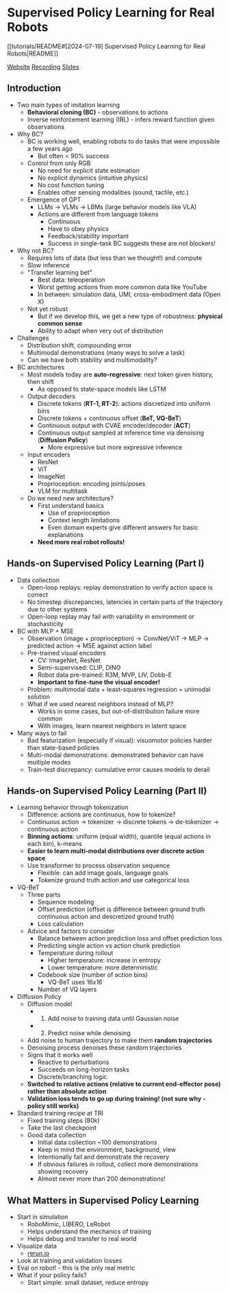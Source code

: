 # Supervised Policy Learning for Real Robots

[[tutorials/README#[2024-07-19] Supervised Policy Learning for Real Robots|README]]

[Website](https://supervised-robot-learning.github.io/#reading-list)
[Recording](https://www.youtube.com/watch?v=jIB_joS7ww8)
[Slides](https://drive.google.com/drive/folders/1wnGHYcKrc_3XbAhpmyG36d4PWkaWPOQ3?usp=sharing)

## Introduction

- Two main types of imitation learning
    - **Behavioral cloning (BC)** - observations to actions
    - Inverse reinforcement learning (IRL) - infers reward function given observations
- Why BC?
    - BC is working well, enabling robots to do tasks that were impossible a few years ago
        - But often < 90% success
    - Control from only RGB
        - No need for explicit state estimation
        - No explicit dynamics (intuitive physics)
        - No cost function tuning
        - Enables other sensing modalities (sound, tactile, etc.)
    - Emergence of GPT
        - LLMs -> VLMs -> LBMs (large behavior models like VLA)
        - Actions are different from language tokens
            - Continuous
            - Have to obey physics
            - Feedback/stability important
            - Success in single-task BC suggests these are not blockers!
- Why not BC?
    - Requires lots of data (but less than we thought!) and compute
    - Slow inference
    - "Transfer learning bet"
        - Best data: teleoperation
        - Worst getting actions from more common data like YouTube
        - In between: simulation data, UMI, cross-embodiment data (Open X)
    - Not yet robust
        - But if we develop this, we get a new type of robustness: **physical common sense**
        - Ability to adapt when very out of distribution
- Challenges
    - Distribution shift, compounding error
    - Multimodal demonstrations (many ways to solve a task)
    - Can we have both stability and multimodality?
- BC architectures
    - Most models today are **auto-regressive**: next token given history, then shift
        - As opposed to state-space models like LSTM
    - Output decoders
        - Discrete tokens (**RT-1, RT-2**): actions discretized into uniform bins
        - Discrete tokens + continuous offset (**BeT, VQ-BeT**)
        - Continuous output with CVAE encoder/decoder (**ACT**)
        - Continuous output sampled at inference time via denoising (**Diffusion Policy**)
            - More expressive but more expressive inference
    - Input encoders
        - ResNet
        - ViT
        - ImageNet
        - Proprioception: encoding joints/poses
        - VLM for multitask
    - Do we need new architecture?
        - First understand basics
            - Use of proprioception
            - Context length limitations
            - Even domain experts give different answers for basic explanations
        - **Need more real robot rollouts!**

## Hands-on Supervised Policy Learning (Part I)

- Data collection
    - Open-loop replays: replay demonstration to verify action space is correct
    - No timestep discrepancies, latencies in certain parts of the trajectory due to other systems
    - Open-loop replay may fail with variability in environment or stochasticity
- BC with MLP + MSE
    - Observation (image + proprioception) -> ConvNet/ViT -> MLP -> predicted action -> MSE against action label
    - Pre-trained visual encoders
        - CV: ImageNet, ResNet
        - Semi-supervised: CLIP, DINO
        - Robot data pre-trained: R3M, MVP, LIV, Dobb-E
        - **Important to fine-tune the visual encoder!**
    - Problem: multimodal data + least-squares regression = unimodal solution
    - What if we used nearest neighbors instead of MLP?
        - Works in some cases, but out-of-distribution failure more common
        - With images, learn nearest neighbors in latent space
- Many ways to fail
    - Bad featurization (especially if visual): visuomotor policies harder than state-based policies
    - Multi-modal demonstrations: demonstrated behavior can have multiple modes
    - Train-test discrepancy: cumulative error causes models to derail

## Hands-on Supervised Policy Learning (Part II)

- Learning behavior through tokenization
    - Difference: actions are continuous, how to tokenize?
    - Continuous action -> tokenizer -> discrete tokens -> de-tokenizer -> continuous action
    - **Binning actions**: uniform (equal width), quantile (equal actions in each bin), k-means
    - **Easier to learn multi-modal distributions over discrete action space**
    - Use transformer to process observation sequence
        - Flexible: can add image goals, language goals
        - Tokenize ground truth action and use categorical loss
- VQ-BeT
    - Three parts
        - Sequence modeling
        - Offset prediction (offset is difference between ground truth continuous action and descretized ground truth)
        - Loss calculation
    - Advice and factors to consider
        - Balance between action prediction loss and offset prediction loss
        - Predicting single action vs action chunk prediction
        - Temperature during rollout
            - Higher temperature: increase in entropy
            - Lower temperature: more deterministic
        - Codebook size (number of action bins)
            - VQ-BeT uses 16x16
        - Number of VQ layers
- Diffusion Policy
    - Diffusion model
        - 1. Add noise to training data until Gaussian noise
        - 2. Predict noise while denoising
    - Add noise to human trajectory to make them **random trajectories**
    - Denoising process denoises these random trajectories
    - Signs that it works well
        - Reactive to perturbations
        - Succeeds on long-horizon tasks
        - Discrete/branching logic
    - **Switched to relative actions (relative to current end-effector pose) rather than absolute action**
    - **Validation loss tends to go up during training! (not sure why - policy still works)**
- Standard training recipe at TRI
    - Fixed training steps (80k)
    - Take the last checkpoint
    - Good data collection
        - Initial data collection ~100 demonstrations
        - Keep in mind the environment, background, view
        - Intentionally fail and demonstrate the recovery
        - If obvious failures in rollout, collect more demonstrations showing recovery
        - Almost never more than 200 demonstrations!

## What Matters in Supervised Policy Learning

- Start in simulation
    - RoboMimic, LIBERO, LeRobot
    - Helps understand the mechanics of training
    - Helps debug and transfer to real world
- Visualize data
    - [rerun.io](https://rerun.io/)
- Look at training and validation losses
- Eval on robot! - this is the only real metric
- What if your policy fails?
    - Start simple: small dataset, reduce entropy
